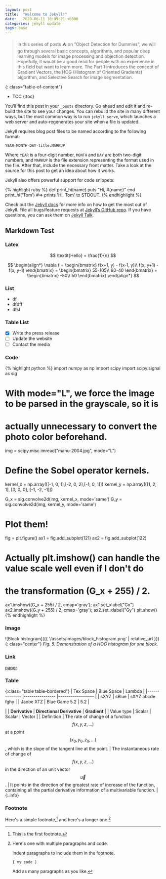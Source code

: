 ```yaml
---
layout: post
title:  "Welcome to Jekyll!"
date:   2020-06-11 10:05:21 +0800
categories: jekyll update
tags: base
---
```


> In this series of posts :tent: on "Object Detection for Dummies", we will go through several basic concepts, algorithms, and popular deep learning models for image processing and objection detection. Hopefully, it would be a good read for people with no experience in this field but want to learn more. The Part 1 introduces the concept of Gradient Vectors, the HOG (Histogram of Oriented Gradients) algorithm, and Selective Search for image segmentation.


<!--more-->

{: class="table-of-content"}
* TOC
{:toc}

You’ll find this post in your `_posts` directory. Go ahead and edit it and re-build the site to see your changes. You can rebuild the site in many different ways, but the most common way is to run `jekyll serve`, which launches a web server and auto-regenerates your site when a file is updated.

Jekyll requires blog post files to be named according to the following format:

`YEAR-MONTH-DAY-title.MARKUP`

Where `YEAR` is a four-digit number, `MONTH` and `DAY` are both two-digit numbers, and `MARKUP` is the file extension representing the format used in the file. After that, include the necessary front matter. Take a look at the source for this post to get an idea about how it works.

Jekyll also offers powerful support for code snippets:

{% highlight ruby %}
def print_hi(name)
  puts "Hi, #{name}"
end
print_hi('Tom')
#=> prints 'Hi, Tom' to STDOUT.
{% endhighlight %}

Check out the [Jekyll docs][jekyll-docs] for more info on how to get the most out of Jekyll. File all bugs/feature requests at [Jekyll’s GitHub repo][jekyll-gh]. If you have questions, you can ask them on [Jekyll Talk][jekyll-talk].

[jekyll-docs]: https://jekyllrb.com/docs/home
[jekyll-gh]:   https://github.com/jekyll/jekyll
[jekyll-talk]: https://talk.jekyllrb.com/


## Markdown Test
### Latex

$$
\textit{Hello} = \frac{1}{n}
$$

$$
\begin{align*}
\nabla f
= \begin{bmatrix}
  f(x+1, y) - f(x-1, y)\\
  f(x, y+1) - f(x, y-1)
\end{bmatrix}
= \begin{bmatrix}
  55-105\\
  90-40
\end{bmatrix}
= \begin{bmatrix}
  -50\\
  50
\end{bmatrix}
\end{align*}
$$

### List

- df
- dfdff
- dfsl

### Table List
- [x] Write the press release
- [ ] Update the website
- [ ] Contact the media

### Code

{% highlight python %}
import numpy as np
import scipy
import scipy.signal as sig
# With mode="L", we force the image to be parsed in the grayscale, so it is
# actually unnecessary to convert the photo color beforehand.
img = scipy.misc.imread("manu-2004.jpg", mode="L")

# Define the Sobel operator kernels.
kernel_x = np.array([[-1, 0, 1],[-2, 0, 2],[-1, 0, 1]])
kernel_y = np.array([[1, 2, 1], [0, 0, 0], [-1, -2, -1]])

G_x = sig.convolve2d(img, kernel_x, mode='same')
G_y = sig.convolve2d(img, kernel_y, mode='same')

# Plot them!
fig = plt.figure()
ax1 = fig.add_subplot(121)
ax2 = fig.add_subplot(122)

# Actually plt.imshow() can handle the value scale well even if I don't do
# the transformation (G_x + 255) / 2.
ax1.imshow((G_x + 255) / 2, cmap='gray'); ax1.set_xlabel("Gx")
ax2.imshow((G_y + 255) / 2, cmap='gray'); ax2.set_xlabel("Gy")
plt.show()
{% endhighlight %}

### Image
![Block histogram]({{ '/assets/images/block_histogram.png' | relative_url }})
{: class="center"}
*Fig. 5. Demonstration of a HOG histogram for one block.*

### Link
[paper](www.google.com)

### Table

{:class="table table-bordered"}
| Tex Space     | Blue Space        | Lambda            |
|-------------- |----------------   |------------------ |
| sXYZ          | sBlue             | sXYZ abcde fghy   |
| Jaobe XTZ     | Blue Game 5.2     | 5.2               |

|            | **Derivative** | **Directional Derivative** | **Gradient** |
| Value type | Scalar | Scalar | Vector |
| Definition | The rate of change of a function $$f(x,y,z,...)$$ at a point $$(x_0,y_0,z_0,...)$$, which is the slope of the tangent line at the point. | The instantaneous rate of change of $$f(x,y,z, ...)$$ in the direction of an unit vector $$\vec{u}$$. | It points in the direction of the greatest rate of increase of the function, containing all the partial derivative information of a multivariable function. |
{:.info}

### Footnote
Here's a simple footnote,[^1] and here's a longer one.[^bignote]

[^1]: This is the first footnote.

[^bignote]: Here's one with multiple paragraphs and code.

    Indent paragraphs to include them in the footnote.

    `{ my code }`

    Add as many paragraphs as you like.